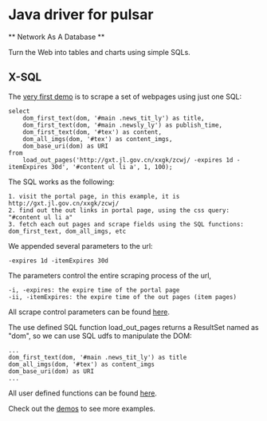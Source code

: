 Java driver for pulsar
===================
** Network As A Database **

Turn the Web into tables and charts using simple SQLs.

## X-SQL

The [very first demo](src/main/java/ai/platon/pulsar/demo/News.java) is to scrape a set of webpages using just one SQL:

    select
        dom_first_text(dom, '#main .news_tit_ly') as title,
        dom_first_text(dom, '#main .newsly_ly') as publish_time,
        dom_first_text(dom, '#tex') as content,
        dom_all_imgs(dom, '#tex') as content_imgs,
        dom_base_uri(dom) as URI
    from
        load_out_pages('http://gxt.jl.gov.cn/xxgk/zcwj/ -expires 1d -itemExpires 30d', '#content ul li a', 1, 100);

The SQL works as the following:

    1. visit the portal page, in this example, it is http://gxt.jl.gov.cn/xxgk/zcwj/
    2. find out the out links in portal page, using the css query: "#content ul li a"
    3. fetch each out pages and scrape fields using the SQL functions: dom_first_text, dom_all_imgs, etc
    
We appended several parameters to the url:

    -expires 1d -itemExpires 30d
    
The parameters control the entire scraping process of the url,

    -i, -expires: the expire time of the portal page
    -ii, -itemExpires: the expire time of the out pages (item pages)

All scrape control parameters can be found [here](https://github.com/platonai/pulsar/blob/master/pulsar-skeleton/src/main/kotlin/ai/platon/pulsar/common/options/LoadOptions.kt).

The use defined SQL function load_out_pages returns a ResultSet named as "dom", so we can use SQL udfs to manipulate the
DOM: 

    ...
    dom_first_text(dom, '#main .news_tit_ly') as title
    dom_all_imgs(dom, '#tex') as content_imgs
    dom_base_uri(dom) as URI
    ...

All user defined functions can be found [here](https://github.com/platonai/pulsar/tree/master/pulsar-ql/src/main/kotlin/ai/platon/pulsar/ql/h2/udfs).

Check out the [demos](src/main/java/ai/platon/pulsar/demo) to see more examples.
